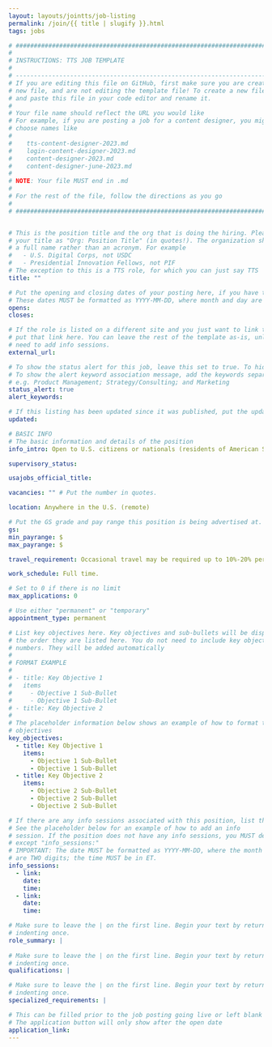 ```yaml
---
layout: layouts/jointts/job-listing
permalink: /join/{{ title | slugify }}.html
tags: jobs

# ###############################################################################
#                                                                              #
# INSTRUCTIONS: TTS JOB TEMPLATE                                               #
#                                                                              #
# -----------------------------------------------------------------------------#
# If you are editing this file on GitHub, first make sure you are creating a   #
# new file, and are not editing the template file! To create a new file, copy  #
# and paste this file in your code editor and rename it.                       #
#                                                                              #
# Your file name should reflect the URL you would like                         #
# For example, if you are posting a job for a content designer, you might      #
# choose names like                                                            #
#                                                                              #
#    tts-content-designer-2023.md                                              #
#    login-content-designer-2023.md                                            #
#    content-designer-2023.md                                                  #
#    content-designer-june-2023.md                                             #
#                                                                              #
# NOTE: Your file MUST end in .md                                              #
#                                                                              #
# For the rest of the file, follow the directions as you go                    #
#                                                                              #
# ###############################################################################


# This is the position title and the org that is doing the hiring. Please format
# your title as "Org: Position Title" (in quotes!). The organization should be
# a full name rather than an acronym. For example
#   - U.S. Digital Corps, not USDC
#   - Presidential Innovation Fellows, not PIF
# The exception to this is a TTS role, for which you can just say TTS
title: ""

# Put the opening and closing dates of your posting here, if you have them
# These dates MUST be formatted as YYYY-MM-DD, where month and day are 2-digits
opens: 
closes: 

# If the role is listed on a different site and you just want to link to it,
# put that link here. You can leave the rest of the template as-is, unless you 
# need to add info sessions.
external_url:

# To show the status alert for this job, leave this set to true. To hide it, change to false
# To show the alert keyword association message, add the keywords separated by a semi-colon
# e.g. Product Management; Strategy/Consulting; and Marketing
status_alert: true
alert_keywords:

# If this listing has been updated since it was published, put the updated date below in YYYY-MM-DD format.
updated:

# BASIC INFO
# The basic information and details of the position
info_intro: Open to U.S. citizens or nationals (residents of American Samoa and Swains Island). Subject to background check. Full information is available on [USAJOBS](https://www.usajobs.gov/job/810717200).

supervisory_status: 

usajobs_official_title: 

vacancies: "" # Put the number in quotes.

location: Anywhere in the U.S. (remote)

# Put the GS grade and pay range this position is being advertised at. For SES positions, set the value of gs to SES.
gs: 
min_payrange: $
max_payrange: $

travel_requirement: Occasional travel may be required up to 10%-20% per year.

work_schedule: Full time.

# Set to 0 if there is no limit
max_applications: 0

# Use either "permanent" or "temporary"
appointment_type: permanent

# List key objectives here. Key objectives and sub-bullets will be displayed in
# the order they are listed here. You do not need to include key objective
# numbers. They will be added automatically
#
# FORMAT EXAMPLE
# 
# - title: Key Objective 1
#   items 
#     - Objective 1 Sub-Bullet
#     - Objective 1 Sub-Bullet
# - title: Key Objective 2
#
# The placeholder information below shows an example of how to format the key
# objectives
key_objectives:
  - title: Key Objective 1
    items:
      - Objective 1 Sub-Bullet
      - Objective 1 Sub-Bullet
  - title: Key Objective 2
    items:
      - Objective 2 Sub-Bullet
      - Objective 2 Sub-Bullet
      - Objective 2 Sub-Bullet

# If there are any info sessions associated with this position, list them here
# See the placeholder below for an example of how to add an info
# session. If the position does not have any info sessions, you MUST delete everything
# except "info_sessions:"
# IMPORTANT: The date MUST be formatted as YYYY-MM-DD, where the month and day
# are TWO digits; the time MUST be in ET.
info_sessions:
  - link: 
    date: 
    time: 
  - link: 
    date: 
    time:

# Make sure to leave the | on the first line. Begin your text by returning to the next line and
# indenting once.
role_summary: |
  
# Make sure to leave the | on the first line. Begin your text by returning to the next line and
# indenting once.
qualifications: |

# Make sure to leave the | on the first line. Begin your text by returning to the next line and
# indenting once.
specialized_requirements: |

# This can be filled prior to the job posting going live or left blank #
# The application button will only show after the open date            #
application_link:
---
```


